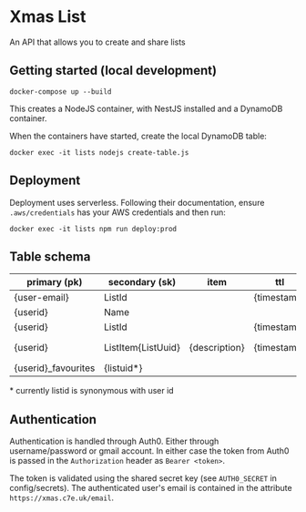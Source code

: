 # Xmas List

An API that allows you to create and share lists

## Getting started (local development)

    docker-compose up --build

This creates a NodeJS container, with NestJS installed and a DynamoDB container.

When the containers have started, create the local DynamoDB table:

    docker exec -it lists nodejs create-table.js

## Deployment

Deployment uses serverless. Following their documentation, ensure `.aws/credentials` has your AWS credentials and then run:

    docker exec -it lists npm run deploy:prod


## Table schema

| primary (pk)        | secondary (sk)     | item          | ttl         | bought_by       | name            | uuid      |
| ------------------- | ------------------ |-------------- |-------------| --------------- | --------------- | --------- |
| {user-email}        | ListId             |               | {timestamp} |                 |                 | {listid*} |
| {userid}            | Name               |               |             |                 | <name-of-list>  |           |
| {userid}            | ListId             |               | {timestamp} |                 |                 |           |
| {userid}            | ListItem{ListUuid} | {description} | {timestamp} | {buyer-useruid} |                 |           |
| {userid}_favourites | {listuid*}         |               |             |                 |                 |           |

\* currently listid is synonymous with user id 


## Authentication

Authentication is handled through Auth0. Either through username/password or gmail account. In either case the token from Auth0 is passed in the `Authorization` header as `Bearer <token>`. 

The token is validated using the shared secret key (see `AUTH0_SECRET` in config/secrets). The authenticated user's email is contained in the attribute
`https://xmas.c7e.uk/email`.


